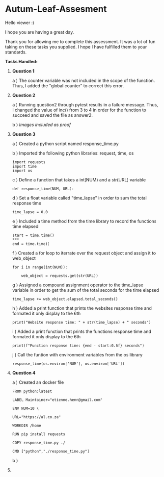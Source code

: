 # Autum-Leaf-Assesment

Hello viewer :)

I hope you are having a great day.

Thank you for allowing me to complete this assessment.
It was a lot of fun taking on these tasks you supplied.
I hope I have fulfilled them to your standards. 

**Tasks Handled:**
1)  **Question 1**

    a )  The counter variable was not included in the scope of the function.
      Thus, I added the "global counter" to correct this error.

2)  **Question 2**

    a )  Running question2 through pytest results in a failure message.
        Thus, I changed the value of inc() from 3 to 4 in order for the function to succeed and saved the file as answer2.
        
    b )  *Images included as proof*

3)  **Question 3**

    a )  Created a python script named response_time.py
    
    b )  Imported the following python libraries: request, time, os
        
        import requests
        import time
        import os
        
    c )  Define a function that takes a int(NUM) and a str(URL) variable
    
        def response_time(NUM, URL):
    
    d )  Set a float variable called "time_lapse" in order to sum the total response time
    
        time_lapse = 0.0
    
    e )  Included a time method from the time library to record the functions time elapsed
        
        start = time.time()
        ***
        end = time.time()
    
    f )  Created a for loop to iterrate over the request object and assign it to web_object
        
        for i in range(int(NUM)):

            web_object = requests.get(str(URL))
    
    g )  Assigned a compound assignment operator to the time_lapse variable in order to get the sum of the total seconds for the time elapsed
    
        time_lapse += web_object.elapsed.total_seconds()
        
     h ) Added a print function that prints the websites response time and formated it only display to the 6th
        
        print("Website response time: " + str(time_lapse) + " seconds")
        
     i ) Added a print function that prints the functions response time and formated it only display to the 6th
        
        print(f"Function response time: {end - start:0.6f} seconds")
        
     j ) Call the funtion with environment variables from the os library
        
        response_time(os.environ['NUM'], os.environ['URL'])
        

4)  **Question 4**

    a ) Created an docker file
        
        FROM python:latest

        LABEL Maintainer="etienne.henn@gmail.com"

        ENV NUM=10 \

        URL="https://al.co.za"

        WORKDIR /home

        RUN pip install requests

        COPY response_time.py ./

        CMD ["python","./response_time.py"]
        
    b ) 


5)  
